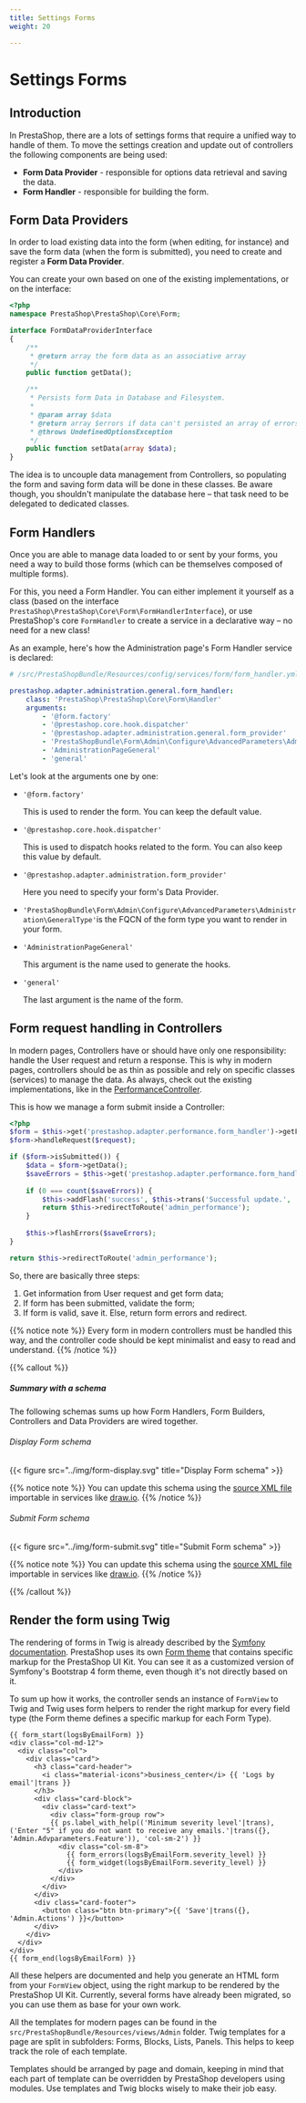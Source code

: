 ```yaml
---
title: Settings Forms
weight: 20

---
```


# Settings Forms

## Introduction

In PrestaShop, there are a lots of settings forms that require a unified way to handle of them. To move the settings creation and update out of controllers the following components are being used:

* **Form Data Provider** - responsible for options data retrieval and saving the data.
* **Form Handler** - responsible for building the form.

## Form Data Providers

In order to load existing data into the form (when editing, for instance) and save the form data (when the form is submitted), you need to create and register a **Form Data Provider**.

You can create your own based on one of the existing implementations, or on the interface:

```php
<?php
namespace PrestaShop\PrestaShop\Core\Form;

interface FormDataProviderInterface
{
    /**
     * @return array the form data as an associative array
     */
    public function getData();

    /**
     * Persists form Data in Database and Filesystem.
     *
     * @param array $data
     * @return array $errors if data can't persisted an array of errors messages
     * @throws UndefinedOptionsException
     */
    public function setData(array $data);
}
```

The idea is to uncouple data management from Controllers, so populating the form and saving form data will be done in these classes. Be aware though, you shouldn't manipulate the database here – that task need to be delegated to dedicated classes.

## Form Handlers

Once you are able to manage data loaded to or sent by your forms, you need a way to build those forms (which can be themselves composed of multiple forms).
 
For this, you need a Form Handler. You can either implement it yourself as a class (based on the interface `PrestaShop\PrestaShop\Core\Form\FormHandlerInterface`), or use PrestaShop's core `FormHandler` to create a service in a declarative way – no need for a new class!

As an example, here's how the Administration page's Form Handler service is declared:

```yaml
# /src/PrestaShopBundle/Resources/config/services/form/form_handler.yml

prestashop.adapter.administration.general.form_handler:
    class: 'PrestaShop\PrestaShop\Core\Form\Handler'
    arguments:
        - '@form.factory'
        - '@prestashop.core.hook.dispatcher'
        - '@prestashop.adapter.administration.general.form_provider'
        - 'PrestaShopBundle\Form\Admin\Configure\AdvancedParameters\Administration\GeneralType'
        - 'AdministrationPageGeneral'
        - 'general'
```

Let's look at the arguments one by one:

- `'@form.factory'`
    
    This is used to render the form. You can keep the default value.
    
- `'@prestashop.core.hook.dispatcher'`

    This is used to dispatch hooks related to the form. You can also keep this value by default.
     
- `'@prestashop.adapter.administration.form_provider'`
 
    Here you need to specify your form's Data Provider.
 
- `'PrestaShopBundle\Form\Admin\Configure\AdvancedParameters\Administration\GeneralType'`is the FQCN of the form type you want to render in your form.

- `'AdministrationPageGeneral'`

    This argument is the name used to generate the hooks.

- `'general'`

    The last argument is the name of the form.


## Form request handling in Controllers

In modern pages, Controllers have or should have only one responsibility: handle the User request and return a response. This is why in modern pages, controllers should be as thin as possible and rely on specific classes (services) to manage the data. As always, check out the existing implementations, like in the [PerformanceController](https://github.com/PrestaShop/PrestaShop/blob/8.0.x/src/PrestaShopBundle/Controller/Admin/Configure/AdvancedParameters/PerformanceController.php).

This is how we manage a form submit inside a Controller:

```php
<?php
$form = $this->get('prestashop.adapter.performance.form_handler')->getForm();
$form->handleRequest($request);

if ($form->isSubmitted()) {
    $data = $form->getData();
    $saveErrors = $this->get('prestashop.adapter.performance.form_handler')->save($data);
    
    if (0 === count($saveErrors)) {
        $this->addFlash('success', $this->trans('Successful update.', 'Admin.Notifications.Success'));
        return $this->redirectToRoute('admin_performance');
    }
    
    $this->flashErrors($saveErrors);
}

return $this->redirectToRoute('admin_performance');
```

So, there are basically three steps:

1. Get information from User request and get form data;
2. If form has been submitted, validate the form;
3. If form is valid, save it. Else, return form errors and redirect.

{{% notice note %}}
Every form in modern controllers must be handled this way, and the controller code should be kept minimalist and easy to read and understand.
{{% /notice %}}

{{% callout %}}
##### Summary with a schema

The following schemas sums up how Form Handlers, Form Builders, Controllers and Data Providers are wired together.

###### Display Form schema

{{< figure src="../img/form-display.svg" title="Display Form schema" >}}

{{% notice note %}}
You can update this schema using the [source XML file](/8/schemas/form-display.xml) importable in services like [draw.io](https://draw.io).
{{% /notice %}}

###### Submit Form schema

{{< figure src="../img/form-submit.svg" title="Submit Form schema" >}}

{{% notice note %}}
You can update this schema using the [source XML file](/8/schemas/form-submit.xml) importable in services like [draw.io](https://draw.io).
{{% /notice %}}

{{% /callout %}}

## Render the form using Twig

The rendering of forms in Twig is already described by the [Symfony documentation](https://symfony.com/doc/4.4/form/rendering.html). PrestaShop uses its own [Form theme](https://github.com/PrestaShop/PrestaShop/blob/8.0.x/src/PrestaShopBundle/Resources/views/Admin/TwigTemplateForm/prestashop_ui_kit.html.twig) that contains specific markup for the PrestaShop UI Kit. You can see it as a customized version of Symfony's Bootstrap 4 form theme, even though it's not directly based on it.

To sum up how it works, the controller sends an instance of `FormView` to Twig and Twig uses form helpers to render the right markup for every field type (the Form theme defines a specific markup for each Form Type).

```twig
{{ form_start(logsByEmailForm) }}
<div class="col-md-12">
  <div class="col">
    <div class="card">
      <h3 class="card-header">
        <i class="material-icons">business_center</i> {{ 'Logs by email'|trans }}
      </h3>
      <div class="card-block">
        <div class="card-text">
          <div class="form-group row">
          {{ ps.label_with_help(('Minimum severity level'|trans), ('Enter "5" if you do not want to receive any emails.'|trans({}, 'Admin.Advparameters.Feature')), 'col-sm-2') }}
            <div class="col-sm-8">
              {{ form_errors(logsByEmailForm.severity_level) }}
              {{ form_widget(logsByEmailForm.severity_level) }}
            </div>
          </div>
        </div>
      </div>
      <div class="card-footer">
        <button class="btn btn-primary">{{ 'Save'|trans({}, 'Admin.Actions') }}</button>
      </div>
    </div>
  </div>
</div>
{{ form_end(logsByEmailForm) }}
```
All these helpers are documented and help you generate an HTML form from your `FormView` object, using the right markup to be rendered by the PrestaShop UI Kit. Currently, several forms have already been migrated, so you can use them as base for your own work.

All the templates for modern pages can be found in the `src/PrestaShopBundle/Resources/views/Admin` folder. Twig templates for a page are split in subfolders: Forms, Blocks, Lists, Panels. This helps to keep track the role of each template.

Templates should be arranged by page and domain, keeping in mind that each part of template can be overridden by PrestaShop developers using modules. Use templates and Twig blocks wisely to make their job easy.
